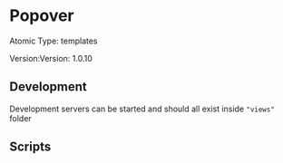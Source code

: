 # Popover

Atomic Type: templates

Version:Version: 1.0.10


## Development

Development servers can be started and should all exist inside `"views"` folder

## Scripts
